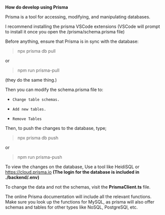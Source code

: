 **How do develop using Prisma**

Prisma is a tool for accessing, modifying, and manipulating databases.

I recommend installing the prisma VSCode extensions (VSCode will prompt to install it once you open the /prisma/schema.prisma file)

Before anything, ensure that Prisma is in sync with the database:
>npx prisma db pull

or
>npm run prisma-pull

(they do the same thing.)

Then you can modify the schema.prisma file to:
*     Change table schemas.
*     Add new tables.
*     Remove Tables

Then, to push the changes to the database, type;
>npx prisma db push

or
>npm run prisma-push

To view the changes on the database, Use a tool like HeidiSQL or https://cloud.prisma.io
**(The login for the database is included in ./backend/.env)**

To change the data and not the schemas, visit the **PrismaClient.ts** file.

The online Prisma documentation will include all the relevant functions. Make sure you look up the functions for MySQL, as prisma will also offer schemas and tables for other types like NoSQL, PostgreSQl, etc.


